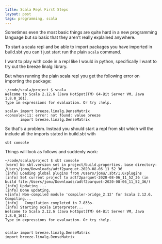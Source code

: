 ```yaml
---
title: Scala Repl First Steps
layout: post
tags: programming, scala
---
```


Sometimes even the most basic things are quite hard in a new programming language but so basic that they aren't really explained anywhere.

To start a scala repl and be able to import packages you have imported in build.sbt you can't just start run the plain `scala` command.

I want to play with code in a repl like I would in python, specifically I want to try out the breeze linalg library.

But when running the plain scala repl you get the following error on importing the package:

```
~/code/scala/project $ scala
Welcome to Scala 2.12.6 (Java HotSpot(TM) 64-Bit Server VM, Java 1.8.0_161).
Type in expressions for evaluation. Or try :help.

scala> import breeze.linalg.DenseMatrix
<console>:11: error: not found: value breeze
       import breeze.linalg.DenseMatrix
```

So that's a problem. Instead you should start a repl from sbt which will the include all the imports stated in build.sbt with

```
sbt console
```

Things will look as follows and suddenly work:

```
~/code/scala/project $ sbt console
[warn] No sbt.version set in project/build.properties, base directory: /Users/jomu/Downloads/adtf2parquet-2020-08-06_11_52_36
[info] Loading global plugins from /Users/jomu/.sbt/1.0/plugins
[info] Set current project to adtf2parquet-2020-08-06_11_52_36 (in build file:/Users/jomu/Downloads/adtf2parquet-2020-08-06_11_52_36/)
[info] Updating ...
[info] Done updating.
v[info] Non-compiled module 'compiler-bridge_2.12' for Scala 2.12.6. Compiling...
[info]   Compilation completed in 7.833s.
[info] Starting scala interpreter...
Welcome to Scala 2.12.6 (Java HotSpot(TM) 64-Bit Server VM, Java 1.8.0_161).
Type in expressions for evaluation. Or try :help.


scala> import breeze.linalg.DenseMatrix
import breeze.linalg.DenseMatrix
```
